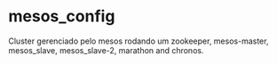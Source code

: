 # mesos_config
Cluster gerenciado pelo mesos rodando um zookeeper, mesos-master, mesos_slave, mesos_slave-2, marathon and chronos.
